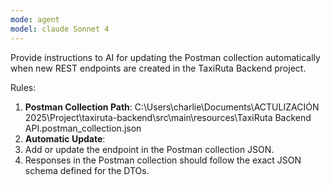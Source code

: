 ```yaml
---
mode: agent
model: claude Sonnet 4
---
```

Provide instructions to AI for updating the Postman collection automatically when new REST endpoints are created in the TaxiRuta Backend project.

Rules:
1. **Postman Collection Path**:
C:\Users\charlie\Documents\ACTULIZACIÓN 2025\Project\taxiruta-backend\src\main\resources\TaxiRuta Backend API.postman_collection.json
2. **Automatic Update**:
 1. Add or update the endpoint in the Postman collection JSON.
 2. Responses in the Postman collection should follow the exact JSON schema defined for the DTOs.